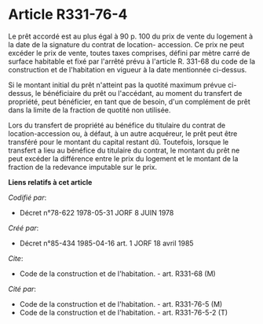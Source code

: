 # Article R331-76-4

Le prêt accordé est au plus égal à 90 p. 100 du prix de vente du logement à la date de la signature du contrat de location-
accession. Ce prix ne peut excéder le prix de vente, toutes taxes comprises, défini par mètre carré de surface habitable et
fixé par l'arrêté prévu à l'article R. 331-68 du code de la construction et de l'habitation en vigueur à la date mentionnée
ci-dessus.

Si le montant initial du prêt n'atteint pas la quotité maximum prévue ci-dessus, le bénéficiaire du prêt ou l'accédant, au
moment du transfert de propriété, peut bénéficier, en tant que de besoin, d'un complément de prêt dans la limite de la
fraction de quotité non utilisée.

Lors du transfert de propriété au bénéfice du titulaire du contrat de location-accession ou, à défaut, à un autre acquéreur,
le prêt peut être transféré pour le montant du capital restant dû. Toutefois, lorsque le transfert a lieu au bénéfice du
titulaire du contrat, le montant du prêt ne peut excéder la différence entre le prix du logement et le montant de la fraction
de la redevance imputable sur le prix.

**Liens relatifs à cet article**

_Codifié par_:

  - Décret n°78-622 1978-05-31 JORF 8 JUIN 1978

_Créé par_:

  - Décret n°85-434 1985-04-16 art. 1 JORF 18 avril 1985

_Cite_:

  - Code de la construction et de l'habitation. - art. R331-68 (M)

_Cité par_:

  - Code de la construction et de l'habitation. - art. R331-76-5 (M)
  - Code de la construction et de l'habitation. - art. R331-76-5-2 (T)
